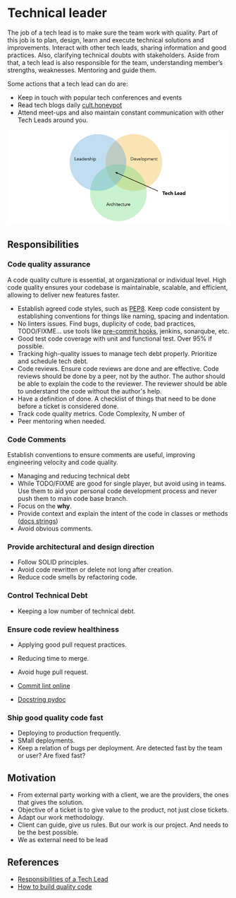 # Technical leader

The job of a tech lead is to make sure the team work with quality. Part of this
job is to plan, design, learn and execute technical solutions and improvements.
Interact with other tech leads, sharing information and good practices. Also,
clarifying technical doubts with stakeholders. Aside from that, a tech lead is
also responsible for the team, understanding member’s strengths, weaknesses.
Mentoring and guide them.

Some actions that a tech lead can do are:

- Keep in touch with popular tech conferences and events
- Read tech blogs daily [cult.honeypot](https://cult.honeypot.io/)
- Attend meet-ups and also maintain constant communication with other Tech Leads
  around you.

![Tech Lead](../assets/img/tech-lead.png)

## Responsibilities

### Code quality assurance

A code quality culture is essential, at organizational or individual level. High
code quality ensures your codebase is maintainable, scalable, and efficient,
allowing to deliver new features faster.

- Establish agreed code styles, such as
  [PEP8](https://peps.python.org/pep-0008/). Keep code consistent by
  establishing conventions for things like naming, spacing and indentation.
- No linters issues. Find bugs, duplicity of code, bad practices, TODO/FIXME...
  use tools like [pre-commit hooks](https://pre-commit.com/hooks.html), jenkins,
  sonarqube, etc.
- Good test code coverage with unit and functional test. Over 95% if possible.
- Tracking high-quality issues to manage tech debt properly. Prioritize and
  schedule tech debt.
- Code reviews. Ensure code reviews are done and are effective. Code reviews
  should be done by a peer, not by the author. The author should be able to
  explain the code to the reviewer. The reviewer should be able to understand
  the code without the author's help.
- Have a definition of done. A checklist of things that need to be done before a
  ticket is considered done.
- Track code quality metrics. Code Complexity, N umber of
- Peer mentoring when needed.

### Code Comments

Establish conventions to ensure comments are useful, improving engineering
velocity and code quality.

- Managing and reducing technical debt
- While TODO/FIXME are good for single player, but avoid using in teams. Use
  them to aid your personal code development process and never push them to main
  code base branch.
- Focus on the **why**.
- Provide context and explain the intent of the code in classes or methods
  ([docs strings](https://sphinxcontrib-napoleon.readthedocs.io/en/latest/example_google.html))
- Avoid obvious comments.

### Provide architectural and design direction

- Follow SOLID principles.
- Avoid code rewritten or delete not long after creation.
- Reduce code smells by refactoring code.

### Control Technical Debt

- Keeping a low number of technical debt.

### Ensure code review healthiness

- Applying good pull request practices.
- Reducing time to merge.
- Avoid huge pull request.

- [Commit lint online](https://commitlint.io/)
- [Docstring pydoc](https://www.datacamp.com/tutorial/docstrings-python)

### Ship good quality code fast

- Deploying to production frequently.
- SMall deployments.
- Keep a relation of bugs per deployment. Are detected fast by the team or user?
  Are fixed fast?

## Motivation

- From external party working with a client, we are the providers, the ones that
  gives the solution.
- Objective of a ticket is to give value to the product, not just close tickets.
- Adapt our work methodology.
- Client can guide, give us rules. But our work is our project. And needs to be
  the best possible.
- We as external need to be lead

## References

- [Responsibilities of a Tech Lead](https://sourcelevel.io/blog/5-responsibilities-of-a-tech-lead-and-17-metrics-to-track-their-performance)
- [How to build quality code](https://stepsize.com/blog/how-to-build-a-culture-of-code-quality)
